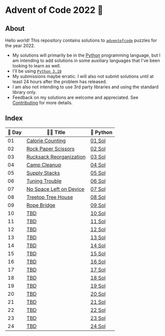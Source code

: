 # Advent of Code 2022 🎄

## About

Hello world! This repository contains solutions to [`adventofcode`](https://adventofcode.com/) puzzles for the year 2022.

* My solutions will primarily be in the [Python](https://python.org) programming language, but I am intending to add solutions in some auxiliary languages that I've been looking to learn as well.
* I'll be using [`Python 3.10`](https://docs.python.org/3.10/whatsnew/3.10.html)
* My submissions maybe erratic. I will also not submit solutions until at least 24 hours after the problem has released.
* I am also not intending to use 3rd party libraries and using the standard library only.
* Feedback on my solutions are welcome and appreciated. See [Contributing](CONTRIBUTING.md) for more details.

## Index

| 🎑 Day | 🎅🏽 Title | 🐍 Python |
| --- | ----- | -------- |
| 01 | [Calorie Counting](https://adventofcode.com/2022/day/1) | [01 Sol](aoc/01/2022_01.py) |
| 02 | [Rock Paper Scissors](https://adventofcode.com/2022/day/2) | [02 Sol](aoc/02/2022_02.py) |
| 03 | [Rucksack Reorganization](https://adventofcode.com/2022/day/3) | [03 Sol](aoc/03/2022_03.py) |
| 04 | [Camp Cleanup](https://adventofcode.com/2022/day/4) | [04 Sol](aoc/04/2022_04.py) |
| 05 | [Supply Stacks](https://adventofcode.com/2022/day/5) | [05 Sol](aoc/05/2022_05.py) |
| 06 | [Tuning Trouble](https://adventofcode.com/2022/day/6) | [06 Sol](aoc/06/2022_06.py) |
| 07 | [No Space Left on Device](https://adventofcode.com/2022/day/7) | [07 Sol](aoc/07/2022_07.py) |
| 08 | [Treetop Tree House](https://adventofcode.com/2022/day/8) | [08 Sol](aoc/08/2022_08.py) |
| 09 | [Rope Bridge](https://adventofcode.com/2022/day/9) | [09 Sol](aoc/09/2022_09.py) |
| 10 | [TBD](https://adventofcode.com/2022/day/10) | [10 Sol](aoc/10/2022_10.py) |
| 11 | [TBD](https://adventofcode.com/2022/day/11) | [11 Sol](aoc/11/2022_11.py) |
| 12 | [TBD](https://adventofcode.com/2022/day/12) | [12 Sol](aoc/12/2022_12.py) |
| 13 | [TBD](https://adventofcode.com/2022/day/13) | [13 Sol](aoc/13/2022_13.py) |
| 14 | [TBD](https://adventofcode.com/2022/day/14) | [14 Sol](aoc/14/2022_14.py) |
| 15 | [TBD](https://adventofcode.com/2022/day/15) | [15 Sol](aoc/15/2022_15.py) |
| 16 | [TBD](https://adventofcode.com/2022/day/16) | [16 Sol](aoc/16/2022_16.py) |
| 17 | [TBD](https://adventofcode.com/2022/day/17) | [17 Sol](aoc/17/2022_17.py) |
| 18 | [TBD](https://adventofcode.com/2022/day/18) | [18 Sol](aoc/18/2022_18.py) |
| 19 | [TBD](https://adventofcode.com/2022/day/19) | [19 Sol](aoc/19/2022_19.py) |
| 20 | [TBD](https://adventofcode.com/2022/day/20) | [20 Sol](aoc/20/2022_20.py) |
| 21 | [TBD](https://adventofcode.com/2022/day/21) | [21 Sol](aoc/21/2022_21.py) |
| 22 | [TBD](https://adventofcode.com/2022/day/22) | [22 Sol](aoc/22/2022_22.py) |
| 23 | [TBD](https://adventofcode.com/2022/day/23) | [23 Sol](aoc/23/2022_23.py) |
| 24 | [TBD](https://adventofcode.com/2022/day/24) | [24 Sol](aoc/24/2022_24.py) |
